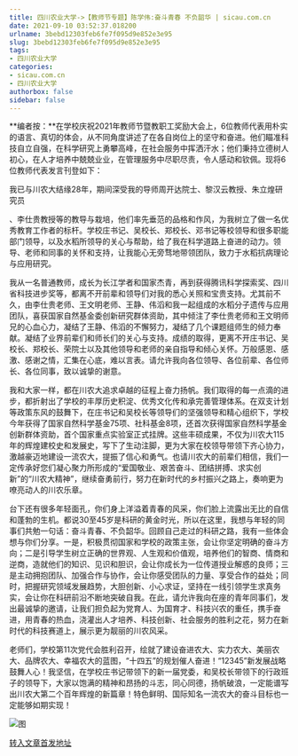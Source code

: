 ```yaml
---
title: 四川农业大学->【教师节专题】陈学伟:奋斗青春 不负韶华 | sicau.com.cn
date: 2021-09-10 03:52:37.018200
urlname: 3bebd12303feb6fe7f095d9e852e3e95
slug: 3bebd12303feb6fe7f095d9e852e3e95
tags: 
- 四川农业大学
categories:
- sicau.com.cn
- 四川农业大学
authorbox: false
sidebar: false
---
```

**编者按：**在学校庆祝2021年教师节暨教职工奖励大会上，6位教师代表用朴实的语言、真切的体会，从不同角度讲述了在各自岗位上的坚守和奋进。他们瞄准科技自立自强，在科学研究上勇攀高峰，在社会服务中挥洒汗水；他们秉持立德树人初心，在人才培养中兢兢业业，在管理服务中尽职尽责，令人感动和钦佩。现将6位教师代表发言刊登如下：

我已与川农大结缘28年，期间深受我的导师周开达院士、黎汉云教授、朱立煌研究员
<!--more-->
、李仕贵教授等的教导与栽培，他们率先垂范的品格和作风，为我树立了做一名优秀教育工作者的标杆。学校庄书记、吴校长、郑校长、邓书记等校领导和很多职能部门领导，以及水稻所领导的关心与帮助，给了我在科学道路上奋进的动力。领导、老师和同事的关怀和支持，让我能心无旁骛地带领团队，致力于水稻抗病理论与应用研究。

我从一名普通教师，成长为长江学者和国家杰青，再到获得腾讯科学探索奖、四川省科技进步奖等，都离不开前辈和领导们对我的悉心关照和宝贵支持。尤其前不久，由李仕贵老师、王文明老师、王静、伟滔和我一起组成的水稻分子遗传与应用团队，喜获国家自然基金委创新研究群体资助，其中倾注了李仕贵老师和王文明师兄的心血心力，凝结了王静、伟滔的不懈努力，凝结了几个课题组师生的倾力奉献。凝结了业界前辈们和师长们的关心与支持。成绩的取得，更离不开庄书记、吴校长、郑校长、荣院士以及其他领导和老师的亲自指导和倾心关怀。万般感恩、感激、感谢之情，汇集在心底，难以言表。请允许我向各位领导、各位前辈、各位师长、各位同事，致以诚挚的谢意。

我和大家一样，都在川农大追求卓越的征程上奋力扬帆。我们取得的每一点滴的进步，都折射出了学校的丰厚历史积淀、优秀文化传和承完善管理体系。在双支计划等政策东风的鼓舞下，在庄书记和吴校长等领导们的坚强领导和精心组织下，学校今年获得了国家自然科学基金75项、社科基金8项，还首次获得国家自然科学基金创新群体资助，首个国家重点实验室正式挂牌。这些丰硕成果，不仅为川农大115年的辉煌建校史和发展史，写下了生动注脚，更为大家在校领导带领下齐心协力，激越豪迈地建设一流农大，提振了信心和勇气。也请川农大的前辈们相信，我们一定传承好您们凝心聚力所形成的“爱国敬业、艰苦奋斗、团结拼搏、求实创新”的“川农大精神”，继续奋勇前行，努力在新时代的乡村振兴之路上，奏响更为嘹亮动人的川农乐章。

台下还有很多年轻面孔，你们身上洋溢着青春的风采，你们脸上流露出无比的自信和蓬勃的生机。都说30至45岁是科研的黄金时光，所以在这里，我想与年轻的同事们共勉一句话：奋斗青春、不负韶华。回顾自己走过的科研之路，我有一些体会想与你们分享。一是，积极贯彻国家和学校的政策主张，会让你坚定明确的奋斗方向；二是引导学生树立正确的世界观、人生观和价值观，培养他们的智商、情商和逆商，造就他们的知识、见识和胆识，会让你成长为一位传道授业解惑的良师；三是主动拥抱团队、加强合作与协作，会让你感受团队的力量、享受合作的益处；同时，把握研究领域发展趋势，大胆创新、小心求证，坚持在一线引领学生求真务实，会让你在科研前沿不断地突破自我。在此，请允许我向在座的青年同事们，发出最诚挚的邀请，让我们担负起为党育人、为国育才、科技兴农的重任，携手奋进，用青春的热血，浇灌出人才培养、科技创新、社会服务的胜利之花，努力在新时代的科技赛道上，展示更为靓丽的川农风采。

老师们，学校第11次党代会胜利召开，绘就了建设奋进农大、实力农大、美丽农大、品牌农大、幸福农大的蓝图，“十四五”的规划催人奋进！“12345”新发展战略鼓舞人心！我坚信，在学校庄书记带领下的新一届党委，和吴校长带领下的行政班子的领导下，大家以饱满的精神和昂扬的斗志，同心同德，扬帆破浪，一定能谱写出川农大第二个百年辉煌的新篇章！特色鲜明、国际知名一流农大的奋斗目标也一定能够如期实现！

![图](https://news.sicau.edu.cn/__local/A/8D/AD/AD383991147541E3612705572EA_26EB5F26_A9F4.jpg)

[转入文章首发地址](https://news.sicau.edu.cn/info/1078/64176.htm)
